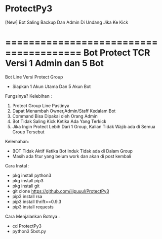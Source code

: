 # ProtectPy3
[New] Bot Saling Backup Dan Admin Di Undang Jika Ke Kick

=======================================
    Bot Protect TCR Versi 1 Admin dan 5 Bot
=======================================
Bot Line Versi Protect Group
- Siapkan 1 Akun Utama Dan 5 Akun Bot

Fungsinya?
Kelebihan :
1. Protect Group Line Pastinya
2. Dapat Menambah Owner,Admin/Staff Kedalam Bot
3. Command Bisa Dipakai oleh Orang Admin
4. Bot Tidak Saling Kick Ketika Ada Yang Terkick
5. Jika Ingin Protect Lebih Dari 1 Group, Kalian Tidak Wajib ada di Semua Group Tersebut

Kelemahan:
- BOT Tidak Aktif Ketika Bot Induk Tidak ada di Dalam Group
- Masih ada fitur yang belum work dan akan di post kembali

Cara Instal :
- pkg install python3
- pkg install pip3
- pkg install git
- git clone https://github.com/iiipuuul/ProtectPy3
- pip3 install rsa
- pip3 install thrift==0.9.3
- pip3 install requests

Cara Menjalankan Botnya :
- cd ProtectPy3
- python3 5bot.py
